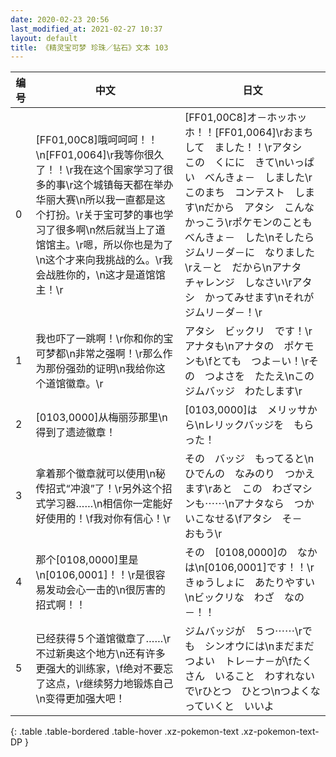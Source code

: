 ```yaml
---
date: 2020-02-23 20:56
last_modified_at: 2021-02-27 10:37
layout: default
title: 《精灵宝可梦 珍珠／钻石》文本 103
---
```

| 编号 | 中文 | 日文 |
| ---- | ---- | ---- |
| 0 | [FF01,00C8]哦呵呵呵！！\n[FF01,0064]\r我等你很久了！！\r我在这个国家学习了很多的事\r这个城镇每天都在举办华丽大赛\n所以我一直都是这个打扮。\r关于宝可梦的事也学习了很多啊\n然后就当上了道馆馆主。\r嗯，所以你也是为了\n这个才来向我挑战的么。\r我会战胜你的，\n这才是道馆馆主！\r | [FF01,00C8]オ－ホッホッホ！！[FF01,0064]\rおまちして　ました！！\rアタシ　この　くにに　きて\nいっぱい　べんきょ－　しました\rこのまち　コンテスト　します\nだから　アタシ　こんな　かっこう\rポケモンのことも　べんきょ－　した\nそしたら　ジムリ－ダ－に　なりました\rえ－と　だから\nアナタ　チャレンジ　しなさい\rアタシ　かってみせます\nそれが　ジムリ－ダ－！\r |
| 1 | 我也吓了一跳啊！\r你和你的宝可梦都\n非常之强啊！\r那么作为那份强劲的证明\n我给你这个道馆徽章。\r | アタシ　ビックリ　です！\rアナタも\nアナタの　ポケモンも\fとても　つよ－い！\rその　つよさを　たたえ\nこの　ジムバッジ　わたします\r |
| 2 | [0103,0000]从梅丽莎那里\n得到了遗迹徽章！ | [0103,0000]は　メリッサから\nレリックバッジを　もらった！ |
| 3 | 拿着那个徽章就可以使用\n秘传招式“冲浪”了！\r另外这个招式学习器……\n相信你一定能好好使用的！\f我对你有信心！\r | その　バッジ　もってると\nひでんの　なみのり　つかえます\rあと　この　わざマシンも⋯⋯\nアナタなら　つかいこなせる\fアタシ　そ－　おもう\r |
| 4 | 那个[0108,0000]里是\n[0106,0001]！！\r是很容易发动会心一击的\n很厉害的招式啊！！ | その　[0108,0000]の　なかは\n[0106,0001]です！！\rきゅうしょに　あたりやすい\nビックリな　わざ　なの－！！ |
| 5 | 已经获得５个道馆徽章了……\r不过新奥这个地方\n还有许多更强大的训练家，\f绝对不要忘了这点，\r继续努力地锻炼自己\n变得更加强大吧！ | ジムバッジが　５つ⋯⋯\rでも　シンオウには\nまだまだ　つよい　トレ－ナ－が\fたくさん　いること　わすれないで\rひとつ　ひとつ\nつよくなっていくと　いいよ |
{: .table .table-bordered .table-hover .xz-pokemon-text .xz-pokemon-text-DP }